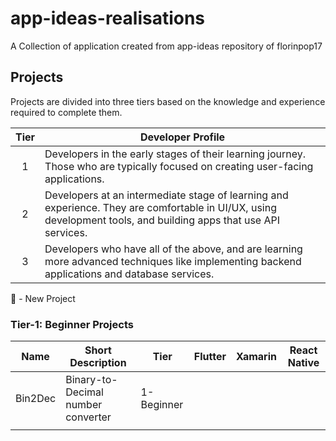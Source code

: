 # app-ideas-realisations
A Collection of application created from app-ideas repository of florinpop17

## Projects

Projects are divided into three tiers based on the knowledge and experience
required to complete them.

| Tier | Developer Profile                                                                                                                                                |
| :--: | ---------------------------------------------------------------------------------------------------------------------------------------------------------------- |
|  1   | Developers in the early stages of their learning journey. Those who are typically focused on creating user-facing applications.                                  |
|  2   | Developers at an intermediate stage of learning and experience. They are comfortable in UI/UX, using development tools, and building apps that use API services. |
|  3   | Developers who have all of the above, and are learning more advanced techniques like implementing backend applications and database services.                    |

🌟 - New Project

### Tier-1: Beginner Projects


| Name | Short Description | Tier | Flutter| Xamarin | React Native |
| ------------ | ------------ | ------------ | ------------ | ------------ | ------------ |
| Bin2Dec | Binary-to-Decimal number converter| 1-Beginner |  |   |   |
|   |   |   |   |   |   |
